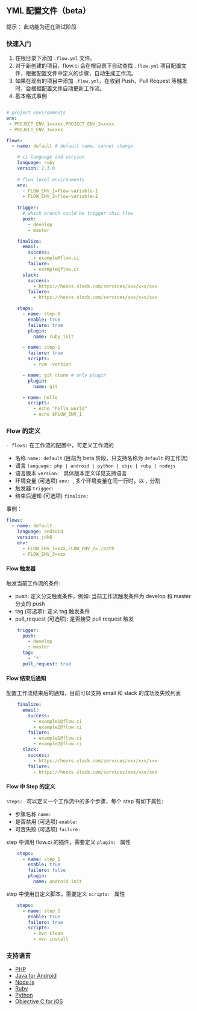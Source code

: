 ## YML 配置文件（beta）

提示： 此功能为还在测试阶段

### 快速入门

1. 在根目录下添加 `.flow.yml` 文件。
2. 对于新创建的项目，flow.ci 会在根目录下自动查找 `.flow.yml` 项目配置文件，根据配置文件中定义的步骤，自动生成工作流。
3. 如果在现有的项目中添加 `.flow.yml`，在收到 Push，Pull Request 等触发时，会根据配置文件自动更新工作流。
4. 基本格式事例

```yaml

# project environments
env:
 - PROJECT_ENV_1=xxxx,PROJECT_ENV_2=xxxx
 - PROJECT_ENV_3=xxxx

flows:
  - name: default # default name, cannot change

  	# ci language and version 
    language: ruby
    version: 2.3.0
    
    # flow level environments
    env:
      - FLOW_ENV_1=flow-variable-1
      - FLOW_ENV_2=flow-variable-2
	
    trigger:
      # which branch could be trigger this flow
      push:
        - develop
        - master

    finalize:
      email:
        success:
          - example@flow.ci
        failure:
          - example@flow.ci
      slack:
        success:
          - https://hooks.slack.com/services/xxx/xxx/xxx
        failure:
          - https://hooks.slack.com/services/xxx/xxx/xxx

    steps:
      - name: step-0
        enable: true
        failure: true
        plugin:
          name: ruby_init

      - name: step-1
        failure: true
        scripts:
          - rvm -version

      - name: git clone # only plugin
        plugin:
          name: git

      - name: hello
        scripts:
          - echo "hello world"
          - echo $FLOW_ENV_1
```

### Flow 的定义
`- flows:` 在工作流的配置中，可定义工作流的

* 名称 `name: default` (目前为 beta 阶段，只支持名称为 `default` 的工作流)
* 语言 `language: php | android | python | objc | ruby | nodejs`
* 语言版本 `version: ` 具体版本定义详见支持语言
* 环境变量 (可选项) `env: `, 多个环境变量在同一行时，以 `,` 分割
* 触发器 `trigger: `
* 结束后通知 (可选项) `finalize: `


事例：

```yaml
flows:
  - name: default
  	language: android
  	version: jdk8
  	env:
  	  - FLOW_ENV_1=xxx,FLOW_ENV_2=./path
  	  - FLOW_ENV_3=xxx
```

#### Flow 触发器

触发当前工作流的条件: 

* push: 定义分支触发条件，例如: 当前工作流触发条件为 develop 和 master 分支的 push
* tag (可选项): 定义 tag 触发条件
* pull_request (可选项): 是否接受 pull request 触发

```yaml
	trigger:
      push:
        - develop
        - master
      tag:
        - '*'
      pull_request: true
```

#### Flow 结束后通知

配置工作流结束后的通知，目前可以支持 email 和 slack 的成功及失败列表

```yaml
	finalize:
      email:
        success:
          - example1@flow.ci
          - example2@flow.ci
        failure:
          - example1@flow.ci
          - example2@flow.ci
      slack:
        success:
          - https://hooks.slack.com/services/xxx/xxx/xxx
        failure:
          - https://hooks.slack.com/services/xxx/xxx/xxx
```

#### Flow 中 Step 的定义

`steps: ` 可以定义一个工作流中的多个步骤，每个 step 有如下属性:

* 步骤名称 	`name: ` 
* 是否禁用 (可选项) `enable: `
* 可否失败 (可选项) `failure: `


step 中调用 flow.ci 的插件，需要定义 `plugin: ` 属性

```yaml
    steps:
      - name: step_1
        enable: true
        failure: false
        plugin:
          name: android_init
```

step 中使用自定义脚本，需要定义 `scripts: ` 属性

```yaml
    steps:
      - name: step_1
        enable: true
        failure: true
        scripts:
          - mvn clean
          - mvn install
```


### 支持语言
- [PHP](./yml_file_php.md)
- [Java for Android](./yml_file_android.md)
- [Node.js](./yml_file_nodejs.md)
- [Ruby](./yml_file_ruby.md)
- [Python](./yml_file_python.md)
- [Objective C for iOS](./yml_file_objc.md)
